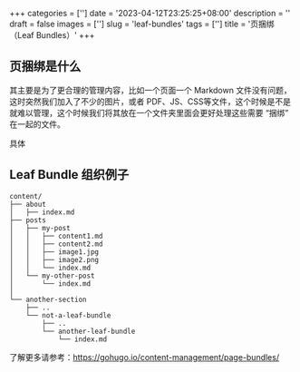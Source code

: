 +++
categories = ['']
date = '2023-04-12T23:25:25+08:00'
description = ''
draft = false
images = ['']
slug = 'leaf-bundles'
tags = ['']
title = '页捆绑（Leaf Bundles）'
+++

## 页捆绑是什么

其主要是为了更合理的管理内容，比如一个页面一个 Markdown 文件没有问题，这时突然我们加入了不少的图片，或者 PDF、JS、CSS等文件，这个时候是不是
就难以管理，这个时候我们将其放在一个文件夹里面会更好处理这些需要 “捆绑” 在一起的文件。

具体

## Leaf Bundle 组织例子

```text
content/
├── about
│   ├── index.md
├── posts
│   ├── my-post
│   │   ├── content1.md
│   │   ├── content2.md
│   │   ├── image1.jpg
│   │   ├── image2.png
│   │   └── index.md
│   └── my-other-post
│       └── index.md
│
└── another-section
    ├── ..
    └── not-a-leaf-bundle
        ├── ..
        └── another-leaf-bundle
            └── index.md
```

了解更多请参考：<https://gohugo.io/content-management/page-bundles/>
